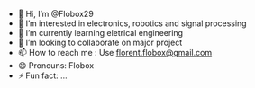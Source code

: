 - 👋 Hi, I’m @Flobox29
- 👀 I’m interested in electronics, robotics and signal processing
- 🌱 I’m currently learning eletrical engineering 
- 💞️ I’m looking to collaborate on major project
- 📫 How to reach me : Use florent.flobox@gmail.com
- 😄 Pronouns: Flobox
- ⚡ Fun fact: ...

<!---
Flobox29/Flobox29 is a ✨ special ✨ repository because its `README.md` (this file) appears on your GitHub profile.
You can click the Preview link to take a look at your changes.
--->
